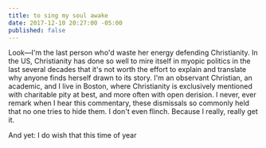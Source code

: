 ```yaml
---
title: to sing my soul awake
date: 2017-12-10 20:27:00 -05:00
published: false
---
```


Look—I'm the last person who'd waste her energy defending Christianity. In the US, Christianity has done so well to mire itself in myopic politics in the last several decades that it's not worth the effort to explain and translate why anyone finds herself drawn to its story. I'm an observant Christian, an academic, and I live in Boston, where Christianity is exclusively mentioned with charitable pity at best, and more often with open derision. I never, ever remark when I hear this commentary, these dismissals so commonly held that no one tries to hide them. I don't even flinch. Because I really, really get it.

And yet: I do wish that this time of year    